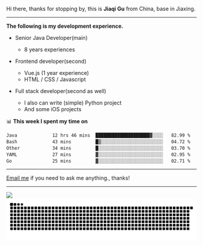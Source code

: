Hi there, thanks for stopping by, this is **Jiaqi Gu** from China, base in Jiaxing.

---

**The following is my development experience.**

- Senior Java Developer(main)
  - 8 years experiences

- Frontend developer(second)
  - Vue.js (1 year experience)
  - HTML / CSS / Javascript
  
- Full stack developer(second as well)
  - I also can write (simple) Python project
  - And some iOS projects

📊 **This week I spent my time on**
<!--START_SECTION:waka-->

```txt
Java             12 hrs 46 mins  ████████████████████▓░░░░   82.99 %
Bash             43 mins         █▒░░░░░░░░░░░░░░░░░░░░░░░   04.72 %
Other            34 mins         █░░░░░░░░░░░░░░░░░░░░░░░░   03.70 %
YAML             27 mins         ▓░░░░░░░░░░░░░░░░░░░░░░░░   02.95 %
Go               25 mins         ▓░░░░░░░░░░░░░░░░░░░░░░░░   02.71 %
```

<!--END_SECTION:waka-->

---

[Email me](mailto:htk2klwgr@mozmail.com?subject=Hiring_from_GitHub) if you need to ask me anything., thanks!

---

![]( https://visitor-badge.glitch.me/badge?page_id=githubgujiaqi)
![]( https://github.com/droid-Q/droid-Q/raw/output/github-contribution-grid-snake.svg#gh-dark-mode-only)
